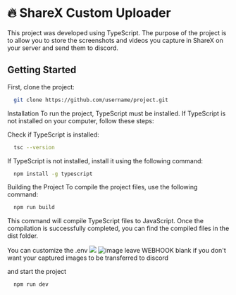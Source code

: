 # 🔥 ShareX Custom Uploader

This project was developed using TypeScript. The purpose of the project is to allow you to store the screenshots and videos you capture in ShareX on your server and send them to discord.

## Getting Started

First, clone the project:

```bash
  git clone https://github.com/username/project.git
```

Installation
To run the project, TypeScript must be installed. If TypeScript is not installed on your computer, follow these steps:

Check if TypeScript is installed:

```bash
  tsc --version
```

If TypeScript is not installed, install it using the following command:
```bash
  npm install -g typescript
```

Building the Project
To compile the project files, use the following command:
```bash
  npm run build
```
This command will compile TypeScript files to JavaScript. Once the compilation is successfully completed, you can find the compiled files in the dist folder.

You can customize the .env
![](h![image](https://github.com/Oztturk/ShareX-Custom-Uploader/assets/128193690/f6552087-c9ca-4a37-a881-2b029aad2f2c))
![image](https://github.com/Oztturk/ShareX-Custom-Uploader/assets/128193690/75db4daf-b037-4259-b655-f7137e07599b)
leave WEBHOOK blank if you don't want your captured images to be transferred to discord

and start the project
```bash
  npm run dev
```
